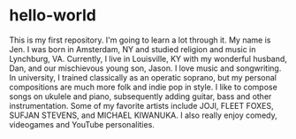 # hello-world
This is my first repository. I'm going to learn a lot through it. 
My name is Jen. I was born in Amsterdam, NY and studied religion and music in Lynchburg, VA. Currently, I live in Louisville, KY with my wonderful husband, Dan, and our mischievous young son, Jason. I love music and songwriting. In university, I trained classically as an operatic soprano, but my personal compositions are much more folk and indie pop in style. I like to compose songs on ukulele and piano, subsequently adding guitar, bass and other instrumentation. Some of my favorite artists include JOJI, FLEET FOXES, SUFJAN STEVENS, and MICHAEL KIWANUKA. I also really enjoy comedy, videogames and YouTube personalities. 
